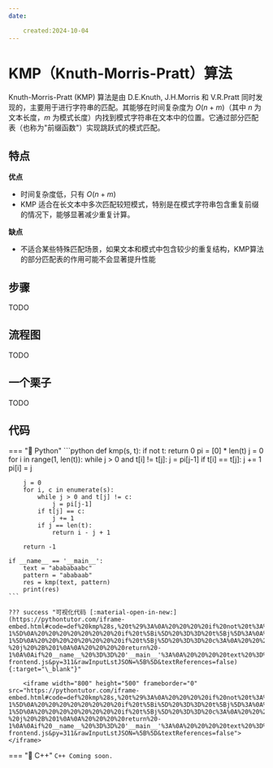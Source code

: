 ```yaml
---
date:

    created:2024-10-04
---
```

# KMP（Knuth-Morris-Pratt）算法

Knuth-Morris-Pratt (KMP) 算法是由 D.E.Knuth, J.H.Morris 和 V.R.Pratt 同时发现的，主要用于进行字符串的匹配。其能够在时间复杂度为 $O(n+m)$（其中 $n$ 为文本长度，$m$ 为模式长度）内找到模式字符串在文本中的位置。它通过部分匹配表（也称为"前缀函数"）实现跳跃式的模式匹配。

## 特点
**优点**

- 时间复杂度低，只有 $O(n+m)$
- KMP 适合在长文本中多次匹配较短模式，特别是在模式字符串包含重复前缀的情况下，能够显著减少重复计算。

**缺点**

- 不适合某些特殊匹配场景，如果文本和模式中包含较少的重复结构，KMP算法的部分匹配表的作用可能不会显著提升性能


## 步骤

TODO


## 流程图

TODO


## 一个栗子

TODO

## 代码

=== "🔵 Python"
    ```python
    def kmp(s, t):
        if not t: return 0
        pi = [0] * len(t)
        j = 0
        for i in range(1, len(t)):
            while j > 0 and t[i] != t[j]:
                j = pi[j-1]
            if t[i] == t[j]:
                j += 1
            pi[i] = j

        j = 0
        for i, c in enumerate(s):
            while j > 0 and t[j] != c:
                j = pi[j-1]
            if t[j] == c:
                j += 1
            if j == len(t):
                return i - j + 1

        return -1

    if __name__ == '__main__':
        text = "abababaabc"
        pattern = "ababaab"
        res = kmp(text, pattern)
        print(res)
    ```

    ??? success "可视化代码 [:material-open-in-new:](https://pythontutor.com/iframe-embed.html#code=def%20kmp%28s,%20t%29%3A%0A%20%20%20%20if%20not%20t%3A%20return%200%0A%20%20%20%20pi%20%3D%20%5B0%5D%20*%20len%28t%29%0A%20%20%20%20j%20%3D%200%0A%20%20%20%20for%20i%20in%20range%281,%20len%28t%29%29%3A%0A%20%20%20%20%20%20%20%20while%20j%20%3E%200%20and%20t%5Bi%5D%20!%3D%20t%5Bj%5D%3A%0A%20%20%20%20%20%20%20%20%20%20%20%20j%20%3D%20pi%5Bj-1%5D%0A%20%20%20%20%20%20%20%20if%20t%5Bi%5D%20%3D%3D%20t%5Bj%5D%3A%0A%20%20%20%20%20%20%20%20%20%20%20%20j%20%2B%3D%201%0A%20%20%20%20%20%20%20%20pi%5Bi%5D%20%3D%20j%0A%0A%20%20%20%20j%20%3D%200%0A%20%20%20%20for%20i,%20c%20in%20enumerate%28s%29%3A%0A%20%20%20%20%20%20%20%20while%20j%20%3E%200%20and%20t%5Bj%5D%20!%3D%20c%3A%0A%20%20%20%20%20%20%20%20%20%20%20%20j%20%3D%20pi%5Bj-1%5D%0A%20%20%20%20%20%20%20%20if%20t%5Bj%5D%20%3D%3D%20c%3A%0A%20%20%20%20%20%20%20%20%20%20%20%20j%20%2B%3D%201%0A%20%20%20%20%20%20%20%20if%20j%20%3D%3D%20len%28t%29%3A%0A%20%20%20%20%20%20%20%20%20%20%20%20return%20i%20-%20j%20%2B%201%0A%0A%20%20%20%20return%20-1%0A%0Aif%20__name__%20%3D%3D%20'__main__'%3A%0A%20%20%20%20text%20%3D%20%22abababaabc%22%0A%20%20%20%20pattern%20%3D%20%22ababaab%22%0A%20%20%20%20res%20%3D%20kmp%28text,%20pattern%29%0A%20%20%20%20print%28res%29&codeDivHeight=400&codeDivWidth=350&cumulative=false&curInstr=0&heapPrimitives=nevernest&origin=opt-frontend.js&py=311&rawInputLstJSON=%5B%5D&textReferences=false){:target="\_blank"}"

        <iframe width="800" height="500" frameborder="0" src="https://pythontutor.com/iframe-embed.html#code=def%20kmp%28s,%20t%29%3A%0A%20%20%20%20if%20not%20t%3A%20return%200%0A%20%20%20%20pi%20%3D%20%5B0%5D%20*%20len%28t%29%0A%20%20%20%20j%20%3D%200%0A%20%20%20%20for%20i%20in%20range%281,%20len%28t%29%29%3A%0A%20%20%20%20%20%20%20%20while%20j%20%3E%200%20and%20t%5Bi%5D%20!%3D%20t%5Bj%5D%3A%0A%20%20%20%20%20%20%20%20%20%20%20%20j%20%3D%20pi%5Bj-1%5D%0A%20%20%20%20%20%20%20%20if%20t%5Bi%5D%20%3D%3D%20t%5Bj%5D%3A%0A%20%20%20%20%20%20%20%20%20%20%20%20j%20%2B%3D%201%0A%20%20%20%20%20%20%20%20pi%5Bi%5D%20%3D%20j%0A%0A%20%20%20%20j%20%3D%200%0A%20%20%20%20for%20i,%20c%20in%20enumerate%28s%29%3A%0A%20%20%20%20%20%20%20%20while%20j%20%3E%200%20and%20t%5Bj%5D%20!%3D%20c%3A%0A%20%20%20%20%20%20%20%20%20%20%20%20j%20%3D%20pi%5Bj-1%5D%0A%20%20%20%20%20%20%20%20if%20t%5Bj%5D%20%3D%3D%20c%3A%0A%20%20%20%20%20%20%20%20%20%20%20%20j%20%2B%3D%201%0A%20%20%20%20%20%20%20%20if%20j%20%3D%3D%20len%28t%29%3A%0A%20%20%20%20%20%20%20%20%20%20%20%20return%20i%20-%20j%20%2B%201%0A%0A%20%20%20%20return%20-1%0A%0Aif%20__name__%20%3D%3D%20'__main__'%3A%0A%20%20%20%20text%20%3D%20%22abababaabc%22%0A%20%20%20%20pattern%20%3D%20%22ababaab%22%0A%20%20%20%20res%20%3D%20kmp%28text,%20pattern%29%0A%20%20%20%20print%28res%29&codeDivHeight=400&codeDivWidth=350&cumulative=false&curInstr=0&heapPrimitives=nevernest&origin=opt-frontend.js&py=311&rawInputLstJSON=%5B%5D&textReferences=false"> </iframe>

=== "🔴 C++"
    ```C++
    Coming soon.
    ```
    